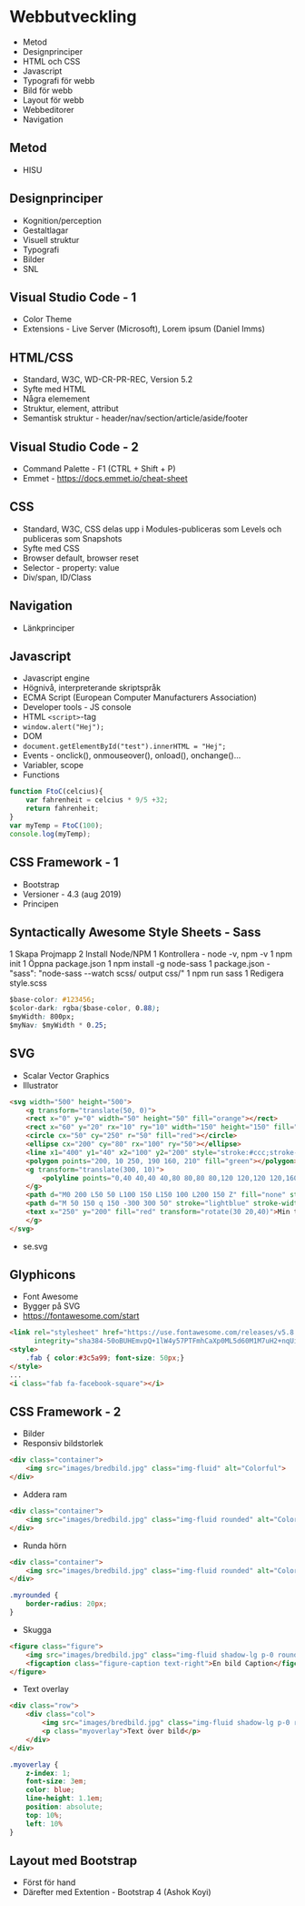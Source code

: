 # Webbutveckling

* Metod
* Designprinciper
* HTML och CSS
* Javascript
* Typografi för webb
* Bild för webb
* Layout för webb
* Webbeditorer
* Navigation

## Metod

* HISU

## Designprinciper

* Kognition/perception
* Gestaltlagar
* Visuell struktur
* Typografi
* Bilder
* SNL

## Visual Studio Code - 1

* Color Theme
* Extensions - Live Server (Microsoft), Lorem ipsum (Daniel Imms)

## HTML/CSS

* Standard, W3C, WD-CR-PR-REC, Version 5.2
* Syfte med HTML
* Några elemement
* Struktur, element, attribut
* Semantisk struktur - header/nav/section/article/aside/footer

## Visual Studio Code - 2

* Command Palette - F1 (CTRL + Shift + P)
* Emmet - <https://docs.emmet.io/cheat-sheet>

## CSS

* Standard, W3C, CSS delas upp i Modules-publiceras som Levels och publiceras som Snapshots
* Syfte med CSS
* Browser default, browser reset
* Selector - property: value
* Div/span, ID/Class

## Navigation

* Länkprinciper

## Javascript

* Javascript engine
* Högnivå, interpreterande skriptspråk
* ECMA Script (European Computer Manufacturers Association)
* Developer tools - JS console
* HTML ```<script>```-tag
* ```window.alert("Hej");```
* DOM
* ```document.getElementById("test").innerHTML = "Hej";```
* Events - onclick(), onmouseover(), onload(), onchange()...
* Variabler, scope
* Functions

```javascript
function FtoC(celcius){
    var fahrenheit = celcius * 9/5 +32;
    return fahrenheit;
}
var myTemp = FtoC(100);
console.log(myTemp);
```

## CSS Framework - 1

* Bootstrap
* Versioner - 4.3 (aug 2019)
* Principen

## Syntactically Awesome Style Sheets - Sass

1 Skapa Projmapp
2 Install Node/NPM
1 Kontrollera - node -v, npm -v
1 npm init
1 Öppna package.json
1 npm install -g node-sass
1 package.json - "sass": "node-sass --watch scss/ output css/"
1 npm run sass
1 Redigera style.scss
  
```css
$base-color: #123456;
$color-dark: rgba($base-color, 0.88);
$myWidth: 800px;
$myNav: $myWidth * 0.25;
```

## SVG

* Scalar Vector Graphics
* Illustrator
  
```html
<svg width="500" height="500">
    <g transform="translate(50, 0)">
    <rect x="0" y="0" width="50" height="50" fill="orange"></rect>
    <rect x="60" y="20" rx="10" ry="10" width="150" height="150" fill="steelblue"></rect> <!-- rundade hörn -->
    <circle cx="50" cy="250" r="50" fill="red"></circle>
    <ellipse cx="200" cy="80" rx="100" ry="50"></ellipse>
    <line x1="400" y1="40" x2="100" y2="200" style="stroke:#ccc;stroke-width:2"></line>
    <polygon points="200, 10 250, 190 160, 210" fill="green"></polygon>
    <g transform="translate(300, 10)">
        <polyline points="0,40 40,40 40,80 80,80 80,120 120,120 120,160" fill="none" stroke="blue"></polyline>
    </g>
    <path d="M0 200 L50 50 L100 150 L150 100 L200 150 Z" fill="none" stroke="red" stroke-width="5" stroke-dasharray="20,10,5,5,5,10"></path>
    <path d="M 50 150 q 150 -300 300 50" stroke="lightblue" stroke-width="5" fill="none"></path>
    <text x="250" y="200" fill="red" transform="rotate(30 20,40)">Min text</text>
    </g>
</svg>
```

* se.svg

## Glyphicons

* Font Awesome
* Bygger på SVG
* <https://fontawesome.com/start>
  
```html
<link rel="stylesheet" href="https://use.fontawesome.com/releases/v5.8.1/css/all.css"
      integrity="sha384-50oBUHEmvpQ+1lW4y57PTFmhCaXp0ML5d60M1M7uH2+nqUivzIebhndOJK28anvf" crossorigin="anonymous">
<style>
    .fab { color:#3c5a99; font-size: 50px;}
</style>
...
<i class="fab fa-facebook-square"></i>
```

## CSS Framework - 2

* Bilder
* Responsiv bildstorlek
  
```html
<div class="container">
    <img src="images/bredbild.jpg" class="img-fluid" alt="Colorful">
</div>
```

* Addera ram

```html
<div class="container">
    <img src="images/bredbild.jpg" class="img-fluid rounded" alt="Colorful">
</div>
```

* Runda hörn

```html
<div class="container">
    <img src="images/bredbild.jpg" class="img-fluid rounded" alt="Colorful">
</div>
```

```css
.myrounded {
    border-radius: 20px;
}
```

* Skugga

```html
<figure class="figure">
    <img src="images/bredbild.jpg" class="img-fluid shadow-lg p-0 rounded" alt="Colorful">
    <figcaption class="figure-caption text-right">En bild Caption</figcaption>
</figure>
```

* Text overlay

```html
<div class="row">
    <div class="col">
        <img src="images/bredbild.jpg" class="img-fluid shadow-lg p-0 rounded" alt="Colorful">
        <p class="myoverlay">Text över bild</p>
    </div>
</div>
```

```css
.myoverlay {
    z-index: 1;
    font-size: 3em;
    color: blue;
    line-height: 1.1em;
    position: absolute;
    top: 10%;
    left: 10%
}
```

## Layout med Bootstrap

* Först för hand
* Därefter med Extention - Bootstrap 4 (Ashok Koyi)
